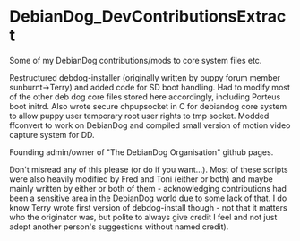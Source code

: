 # DebianDog_DevContributionsExtract
Some of my DebianDog contributions/mods to core system files etc.

Restructured debdog-installer (originally written by puppy forum member sunburnt->Terry) and added code for SD boot handling. Had to modify most of the other deb dog core files stored here accordingly, including Porteus boot initrd. Also wrote secure chpupsocket in C for debiandog core system to allow puppy user temporary root user rights to tmp socket. Modded ffconvert to work on DebianDog and compiled small version of motion video capture system for DD.

Founding admin/owner of "The DebianDog Organisation" github pages.

Don't misread any of this please (or do if you want...). Most of these scripts were also heavily modified by Fred and Toni (either or both) and maybe mainly written by either or both of them - acknowledging contributions had been a sensitive area in the DebianDog world due to some lack of that. I do know Terry wrote first version of debdog-install though - not that it matters who the originator was, but polite to always give credit I feel and not just adopt another person's suggestions without named credit).
